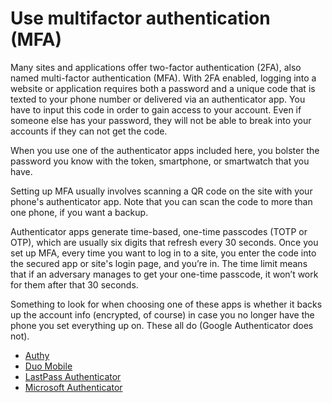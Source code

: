 # Use multifactor authentication (MFA)

Many sites and applications offer two-factor authentication (2FA), also named multi-factor authentication (MFA). 
With 2FA enabled, logging into a website or application requires both a password and a unique code that is texted to 
your phone number or delivered via an authenticator app. You have to input this code in order to gain access to your 
account. Even if someone else has your password, they will not be able to break into your accounts if they can not get 
the code.

When you use one of the authenticator apps included here, you bolster the password you know with the token, 
smartphone, or smartwatch that you have.

Setting up MFA usually involves scanning a QR code on the site with your phone's authenticator app. Note that you can 
scan the code to more than one phone, if you want a backup.

Authenticator apps generate time-based, one-time passcodes (TOTP or OTP), which are usually six digits that refresh 
every 30 seconds. Once you set up MFA, every time you want to log in to a site, you enter the code into the secured app 
or site's login page, and you’re in. The time limit means that if an adversary manages to get your one-time passcode, 
it won’t work for them after that 30 seconds.

Something to look for when choosing one of these apps is whether it backs up the account info (encrypted, of course) in 
case you no longer have the phone you set everything up on. These all do (Google Authenticator does not).

* [Authy](https://authy.com/)
* [Duo Mobile](https://duo.com/product/multi-factor-authentication-mfa/)
* [LastPass Authenticator](https://www.lastpass.com/solutions/authentication)
* [Microsoft Authenticator](https://www.microsoft.com/en-gb/security/mobile-authenticator-app)